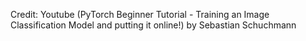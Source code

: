 Credit: Youtube (PyTorch Beginner Tutorial - Training an Image Classification Model and putting it online!) by Sebastian Schuchmann
